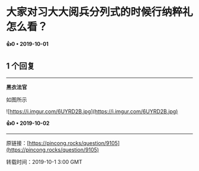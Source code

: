 # 大家对习大大阅兵分列式的时候行纳粹礼怎么看？ 



**👍0 • 2019-10-01**

## 1 个回复

---
**黑衣法官**

如图所示

![https://i.imgur.com/6UYRD2B.jpg](https://i.imgur.com/6UYRD2B.jpg)

**👍0 • 2019-10-02**

---
原链接：[https://pincong.rocks/question/9105](https://pincong.rocks/question/9105)

转载时间：2019-10-1 3:00 GMT